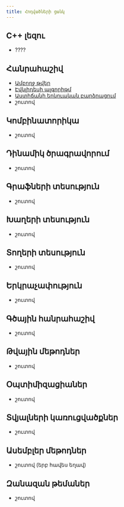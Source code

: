 ```yaml
---
title: Հոդվածների ցանկ
---
```


## C++ լեզու
- ????

## Հանրահաշիվ
- [Ամբողջ թվեր](Հանրահաշիվ/Ամբողջ%20թվեր.html)
- [Էվկլիդեսի ալգորիթմ](Հանրահաշիվ/Էվկլիդեսի%20ալգորիթմ.html)
- [Աստիճանի երկուական բարձրացում](Հանրահաշիվ/Աստիճանի%20երկուական%20բարձրացում.html)
- շուտով

## Կոմբինատորիկա
- շուտով

## Դինամիկ ծրագրավորում
- շուտով

## Գրաֆների տեսություն
- շուտով

## Խաղերի տեսություն
- շուտով

## Տողերի տեսություն
- շուտով

## Երկրաչափություն
- շուտով

## Գծային հանրահաշիվ
- շուտով

## Թվային մեթոդներ
- շուտով

## Օպտիմիզացիաներ
- շուտով

## Տվյալների կառուցվածքներ
- շուտով

## Ասեմբլեր մեթոդներ
- շուտով (երբ հավես եղավ)

## Զանազան թեմաներ
- շուտով